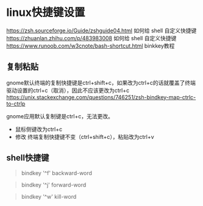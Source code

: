 # linux快捷键设置
https://zsh.sourceforge.io/Guide/zshguide04.html 如何给 shell 自定义快捷键
https://zhuanlan.zhihu.com/p/483983008 如何给 shell 自定义快捷键
https://www.runoob.com/w3cnote/bash-shortcut.html binkkey教程
## 复制粘贴
gnome默认终端的复制快捷键是ctrl+shift+c，如果改为ctrl+c的话就覆盖了终端驱动设置的ctrl+c（取消），因此不应该更改为ctrl+c 
https://unix.stackexchange.com/questions/746251/zsh-bindkey-map-ctrlc-to-ctrlp

gnome应用默认复制键是ctrl+c，无法更改。
- 鼠标侧键改为ctrl+c
- 修改 终端复制快捷键不变（ctrl+shift+c），粘贴改为ctrl+v
## shell快捷键
>bindkey '^f' backward-word

>bindkey '^j' forward-word

>bindkey '^w' kill-word
